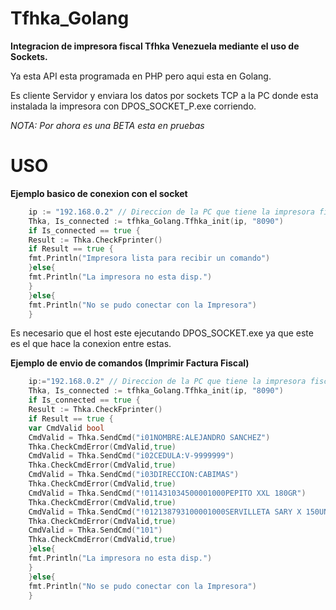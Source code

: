 # Tfhka_Golang

****Integracion de impresora fiscal Tfhka Venezuela mediante el uso de Sockets.****

Ya esta API esta programada en PHP pero aqui esta en Golang.

Es cliente Servidor y enviara los datos por sockets TCP a la PC donde 
esta instalada la impresora con DPOS_SOCKET_P.exe corriendo.

*NOTA: Por ahora es una BETA esta en pruebas*

# USO

**Ejemplo basico de conexion con el socket**
```go
    ip := "192.168.0.2" // Direccion de la PC que tiene la impresora fiscal y que este corriendo DPOS_SOCKET.exe
    Thka, Is_connected := tfhka_Golang.Tfhka_init(ip, "8090")
	if Is_connected == true {
	Result := Thka.CheckFprinter()
    if Result == true {
    fmt.Println("Impresora lista para recibir un comando")
    }else{
    fmt.Println("La impresora no esta disp.")
    }
    }else{
    fmt.Println("No se pudo conectar con la Impresora")
    }
```
Es necesario que el host este ejecutando DPOS_SOCKET.exe ya que este es el que hace la conexion entre estas.

**Ejemplo de envio de comandos (Imprimir Factura Fiscal)**
```go
    ip:="192.168.0.2" // Direccion de la PC que tiene la impresora fiscal y que este corriendo DPOS_SOCKET.exe
    Thka, Is_connected := tfhka_Golang.Tfhka_init(ip, "8090")
	if Is_connected == true {
	Result := Thka.CheckFprinter()
    if Result == true {
    var CmdValid bool
    CmdValid = Thka.SendCmd("i01NOMBRE:ALEJANDRO SANCHEZ")
    Thka.CheckCmdError(CmdValid,true)
    CmdValid = Thka.SendCmd("i02CEDULA:V-9999999")
    Thka.CheckCmdError(CmdValid,true)
    CmdValid = Thka.SendCmd("i03DIRECCION:CABIMAS")
    Thka.CheckCmdError(CmdValid,true)
    CmdValid = Thka.SendCmd("!011431034500001000PEPITO XXL 180GR")
    Thka.CheckCmdError(CmdValid,true)
    CmdValid = Thka.SendCmd("!012138793100001000SERVILLETA SARY X 150UNI")
    Thka.CheckCmdError(CmdValid,true)
    CmdValid = Thka.SendCmd("101")
    Thka.CheckCmdError(CmdValid,true)
    }else{
    fmt.Println("La impresora no esta disp.")
    }
    }else{
    fmt.Println("No se pudo conectar con la Impresora")
    }
```
